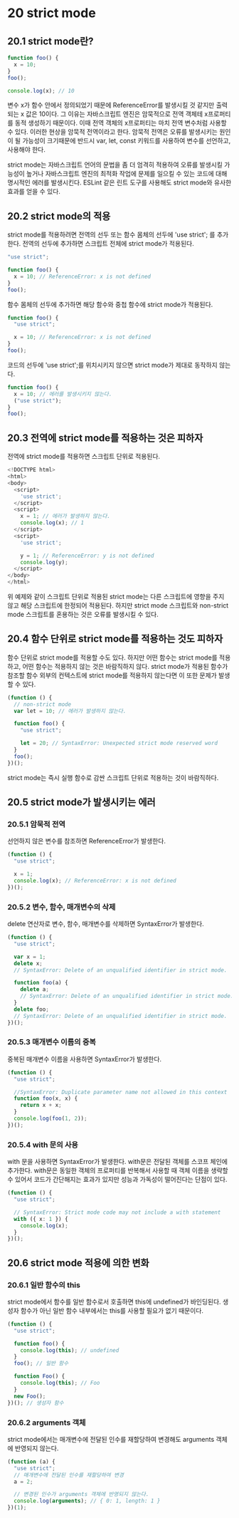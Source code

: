 # 20 strict mode

## 20.1 strict mode란?

```javascript
function foo() {
  x = 10;
}
foo();

console.log(x); // 10
```

변수 x가 함수 안에서 정의되었기 때문에 ReferenceError를 발생시킬 것 같지만 출력되는 x 값은 10이다. 그 이유는 자바스크립트 엔진은 암묵적으로 전역 객체테 x프로퍼티를 동적 생성하기 때문이다. 이때 전역 객체의 x프로퍼티는 마치 전역 변수처럼 사용할 수 있다. 이러한 현상을 암묵적 전역이라고 한다. 암묵적 전역은 오류를 발생시키는 원인이 될 가능성이 크기때문에 반드시 var, let, const 키워드를 사용하여 변수를 선언하고, 사용해야 한다.

strict mode는 자바스크립트 언어의 문법을 좀 더 엄격히 적용하여 오류를 발생시킬 가능성이 높거나 자바스크립트 엔진의 최적화 작업에 문제를 일으킬 수 있는 코드에 대해 명시적인 에러를 발생시킨다. ESLint 같은 린트 도구를 사용해도 strict mode와 유사한 효과를 얻을 수 있다.

## 20.2 strict mode의 적용

strict mode를 적용하려면 전역의 선두 또는 함수 몸체의 선두에 'use strict'; 를 추가한다. 전역의 선두에 추가하면 스크립트 전체에 strict mode가 적용된다.

```typescript
"use strict";

function foo() {
  x = 10; // ReferenceError: x is not defined
}
foo();
```

함수 몸체의 선두에 추가하면 해당 함수와 중첩 함수에 strict mode가 적용된다.

```typescript
function foo() {
  "use strict";

  x = 10; // ReferenceError: x is not defined
}
foo();
```

코드의 선두에 'use strict';를 위치시키지 않으면 strict mode가 제대로 동작하지 않는다.

```typescript
function foo() {
  x = 10; // 에러를 발생시키지 않는다.
  ("use strict");
}
foo();
```

## 20.3 전역에 strict mode를 적용하는 것은 피하자

전역에 strict mode를 적용하면 스크립트 단위로 적용된다.

```typescript
<!DOCTYPE html>
<html>
<body>
  <script>
    'use strict';
  </script>
  <script>
    x = 1; // 에러가 발생하지 않는다.
    console.log(x); // 1
  </script>
  <script>
    'use strict';

    y = 1; // ReferenceError: y is not defined
    console.log(y);
  </script>
</body>
</html>
```

위 예제와 같이 스크립트 단위로 적용된 strict mode는 다른 스크립트에 영향을 주지 않고 해당 스크립트에 한정되어 적용된다. 하지만 strict mode 스크립트와 non-strict mode 스크립트를 혼용하는 것은 오류를 발생시킬 수 있다.

## 20.4 함수 단위로 strict mode를 적용하는 것도 피하자

함수 단위로 strict mode를 적용할 수도 있다. 하지만 어떤 함수는 strict mode를 적용하고, 어떤 함수는 적용하지 않는 것은 바람직하지 않다. strict mode가 적용된 함수가 참조할 함수 외부의 컨텍스트에 strict mode를 적용하지 않는다면 이 또한 문제가 발생할 수 있다.

```typescript
(function () {
  // non-strict mode
  var lеt = 10; // 에러가 발생하지 않는다.

  function foo() {
    "use strict";

    let = 20; // SyntaxError: Unexpected strict mode reserved word
  }
  foo();
})();
```

strict mode는 즉시 실행 함수로 감싼 스크립트 단위로 적용하는 것이 바람직하다.

## 20.5 strict mode가 발생시키는 에러

### 20.5.1 암묵적 전역

선언하지 않은 변수를 참조하면 ReferenceError가 발생한다.

```typescript
(function () {
  "use strict";

  x = 1;
  console.log(x); // ReferenceError: x is not defined
})();
```

### 20.5.2 변수, 함수, 매개변수의 삭제

delete 연산자로 변수, 함수, 매개변수를 삭제하면 SyntaxError가 발생한다.

```typescript
(function () {
  "use strict";

  var x = 1;
  delete x;
  // SyntaxError: Delete of an unqualified identifier in strict mode.

  function foo(a) {
    delete a;
    // SyntaxError: Delete of an unqualified identifier in strict mode.
  }
  delete foo;
  // SyntaxError: Delete of an unqualified identifier in strict mode.
})();
```

### 20.5.3 매개변수 이름의 중복

중복된 매개변수 이름을 사용하면 SyntaxError가 발생한다.

```typescript
(function () {
  "use strict";

  //SyntaxError: Duplicate parameter name not allowed in this context
  function foo(x, x) {
    return x + x;
  }
  console.log(foo(1, 2));
})();
```

### 20.5.4 with 문의 사용

with 문을 사용하면 SyntaxError가 발생한다. with문은 전달된 객체를 스코프 체인에 추가한다. with문은 동일한 객체의 프로퍼티를 반복해서 사용할 때 객체 이름을 생략할 수 있어서 코드가 간단해지는 효과가 있지만 성능과 가독성이 떨어진다는 단점이 있다.

```typescript
(function () {
  "use strict";

  // SyntaxError: Strict mode code may not include a with statement
  with ({ x: 1 }) {
    console.log(x);
  }
})();
```

## 20.6 strict mode 적용에 의한 변화

### 20.6.1 일반 함수의 this

strict mode에서 함수를 일반 함수로서 호출하면 this에 undefined가 바인딩된다. 생성자 함수가 아닌 일반 함수 내부에서는 this를 사용할 필요가 없기 때문이다.

```typescript
(function () {
  "use strict";

  function foo() {
    console.log(this); // undefined
  }
  foo(); // 일반 함수

  function Foo() {
    console.log(this); // Foo
  }
  new Foo();
})(); // 생성자 함수
```

### 20.6.2 arguments 객체

strict mode에서는 매개변수에 전달된 인수를 재할당하여 변경해도 arguments 객체에 반영되지 않는다.

```typescript
(function (a) {
  "use strict";
  // 매개변수에 전달된 인수를 재할당하여 변경
  a = 2;

  // 변경된 인수가 arguments 객체에 반영되지 않는다.
  console.log(arguments); // { 0: 1, length: 1 }
})(1);
```
